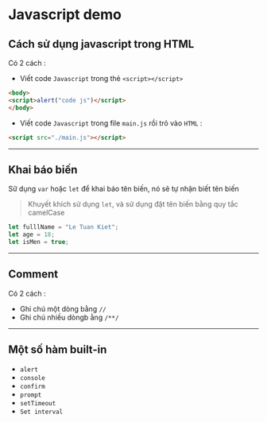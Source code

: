 # Javascript demo

## Cách sử dụng javascript trong HTML

Có 2 cách : 

- Viết code `Javascript` trong thẻ `<script></script>`

```html
<body>
<script>alert("code js")</script>
</body>
```

- Viết code `Javascript` trong file `main.js` rồi trỏ vào `HTML` :

```html
<script src="./main.js"></script>
```

---

## Khai báo biến

Sữ dụng `var` hoặc `let` để khai báo tên biến, nó sẽ tự nhận biết tên biến

> Khuyết khích sử dụng `let`, và sử dụng đặt tên biến bằng quy tắc camelCase

```javascript
let fulllName = "Le Tuan Kiet";
let age = 18;
let isMen = true;
```

---

## Comment

Có 2 cách :

- Ghi chú một dòng bằng `//`
- Ghi chú nhiều dòngb ằng `/**/`

---

## Một số hàm built-in

- `alert` 
- `console`
- `confirm`
- `prompt`
- `setTimeout`
- `Set interval`


